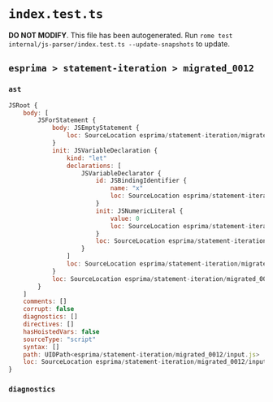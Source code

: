 # `index.test.ts`

**DO NOT MODIFY**. This file has been autogenerated. Run `rome test internal/js-parser/index.test.ts --update-snapshots` to update.

## `esprima > statement-iteration > migrated_0012`

### `ast`

```javascript
JSRoot {
	body: [
		JSForStatement {
			body: JSEmptyStatement {
				loc: SourceLocation esprima/statement-iteration/migrated_0012/input.js 1:16-1:17
			}
			init: JSVariableDeclaration {
				kind: "let"
				declarations: [
					JSVariableDeclarator {
						id: JSBindingIdentifier {
							name: "x"
							loc: SourceLocation esprima/statement-iteration/migrated_0012/input.js 1:8-1:9 (x)
						}
						init: JSNumericLiteral {
							value: 0
							loc: SourceLocation esprima/statement-iteration/migrated_0012/input.js 1:12-1:13
						}
						loc: SourceLocation esprima/statement-iteration/migrated_0012/input.js 1:8-1:13
					}
				]
				loc: SourceLocation esprima/statement-iteration/migrated_0012/input.js 1:4-1:13
			}
			loc: SourceLocation esprima/statement-iteration/migrated_0012/input.js 1:0-1:17
		}
	]
	comments: []
	corrupt: false
	diagnostics: []
	directives: []
	hasHoistedVars: false
	sourceType: "script"
	syntax: []
	path: UIDPath<esprima/statement-iteration/migrated_0012/input.js>
	loc: SourceLocation esprima/statement-iteration/migrated_0012/input.js 1:0-2:0
}
```

### `diagnostics`

```

```
